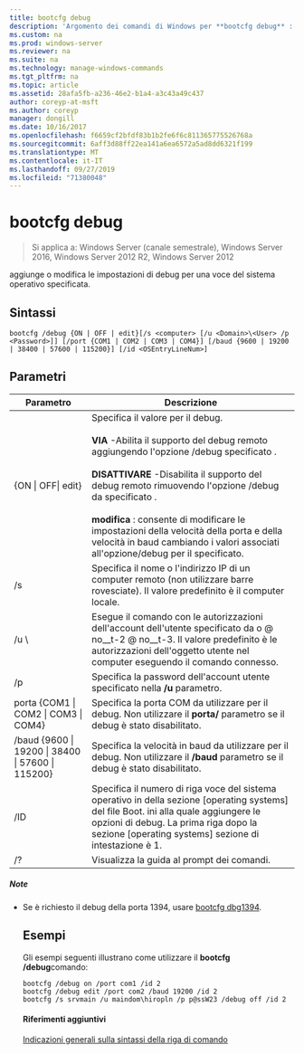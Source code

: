 ```yaml
---
title: bootcfg debug
description: 'Argomento dei comandi di Windows per **bootcfg debug** : aggiunge o modifica le impostazioni di debug per una voce del sistema operativo specificata.'
ms.custom: na
ms.prod: windows-server
ms.reviewer: na
ms.suite: na
ms.technology: manage-windows-commands
ms.tgt_pltfrm: na
ms.topic: article
ms.assetid: 28afa5fb-a236-46e2-b1a4-a3c43a49c437
author: coreyp-at-msft
ms.author: coreyp
manager: dongill
ms.date: 10/16/2017
ms.openlocfilehash: f6659cf2bfdf83b1b2fe6f6c811365775526768a
ms.sourcegitcommit: 6aff3d88ff22ea141a6ea6572a5ad8dd6321f199
ms.translationtype: MT
ms.contentlocale: it-IT
ms.lasthandoff: 09/27/2019
ms.locfileid: "71380048"
---
```

# <a name="bootcfg-debug"></a>bootcfg debug

>Si applica a: Windows Server (canale semestrale), Windows Server 2016, Windows Server 2012 R2, Windows Server 2012

aggiunge o modifica le impostazioni di debug per una voce del sistema operativo specificata.

## <a name="syntax"></a>Sintassi
```
bootcfg /debug {ON | OFF | edit}[/s <computer> [/u <Domain>\<User> /p <Password>]] [/port {COM1 | COM2 | COM3 | COM4}] [/baud {9600 | 19200 | 38400 | 57600 | 115200}] [/id <OSEntryLineNum>]
```
## <a name="parameters"></a>Parametri

|                           Parametro                           |                                                                                                                                                                                                                    Descrizione                                                                                                                                                                                                                    |
|---------------------------------------------------------------|---------------------------------------------------------------------------------------------------------------------------------------------------------------------------------------------------------------------------------------------------------------------------------------------------------------------------------------------------------------------------------------------------------------------------------------------------|
|                  {ON &#124; OFF&#124; edit}                   | Specifica il valore per il debug.<br /><br />**VIA** -Abilita il supporto del debug remoto aggiungendo l'opzione /debug specificato <OSEntryLineNum>.<br /><br />**DISATTIVARE** -Disabilita il supporto del debug remoto rimuovendo l'opzione /debug da specificato <OSEntryLineNum>.<br /><br />**modifica** : consente di modificare le impostazioni della velocità della porta e della velocità in baud cambiando i valori associati all'opzione/debug per il <OSEntryLineNum> specificato. |
|                         /s <computer>                         |                                                                                                                                                                Specifica il nome o l'indirizzo IP di un computer remoto (non utilizzare barre rovesciate). Il valore predefinito è il computer locale.                                                                                                                                                                 |
|                      /u <Domain>\\<User>                      |                                                                                                                       Esegue il comando con le autorizzazioni dell'account dell'utente specificato da <User> o <Domain> @ no__t-2 @ no__t-3. Il valore predefinito è le autorizzazioni dell'oggetto utente nel computer eseguendo il comando connesso.                                                                                                                        |
|                         /p <Password>                         |                                                                                                                                                                               Specifica la password dell'account utente specificato nella **/u** parametro.                                                                                                                                                                               |
|       porta {COM1 &#124; COM2 &#124; COM3 &#124; COM4}        |                                                                                                                                                                Specifica la porta COM da utilizzare per il debug. Non utilizzare il **porta/** parametro se il debug è stato disabilitato.                                                                                                                                                                |
| /baud {9600 &#124; 19200 &#124; 38400 &#124; 57600 &#124; 115200} |                                                                                                                                                               Specifica la velocità in baud da utilizzare per il debug. Non utilizzare il **/baud** parametro se il debug è stato disabilitato.                                                                                                                                                                |
|                     /ID <OSEntryLineNum>                      |                                                                                                               Specifica il numero di riga voce del sistema operativo in della sezione [operating systems] del file Boot. ini alla quale aggiungere le opzioni di debug. La prima riga dopo la sezione [operating systems] sezione di intestazione è 1.                                                                                                                |
|                              /?                               |                                                                                                                                                                                                       Visualizza la guida al prompt dei comandi.                                                                                                                                                                                                        |

##### <a name="remarks"></a>Note
- Se è richiesto il debug della porta 1394, usare [bootcfg dbg1394](bootcfg-dbg1394.md).
  ## <a name="BKMK_examples"></a>Esempi
  Gli esempi seguenti illustrano come utilizzare il **bootcfg /debug**comando:
  ```
  bootcfg /debug on /port com1 /id 2 
  bootcfg /debug edit /port com2 /baud 19200 /id 2 
  bootcfg /s srvmain /u maindom\hiropln /p p@ssW23 /debug off /id 2
  ```
  #### <a name="additional-references"></a>Riferimenti aggiuntivi
  [Indicazioni generali sulla sintassi della riga di comando](command-line-syntax-key.md)
